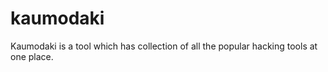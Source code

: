 # kaumodaki
Kaumodaki is a tool which has collection of all the popular hacking tools at one place.
